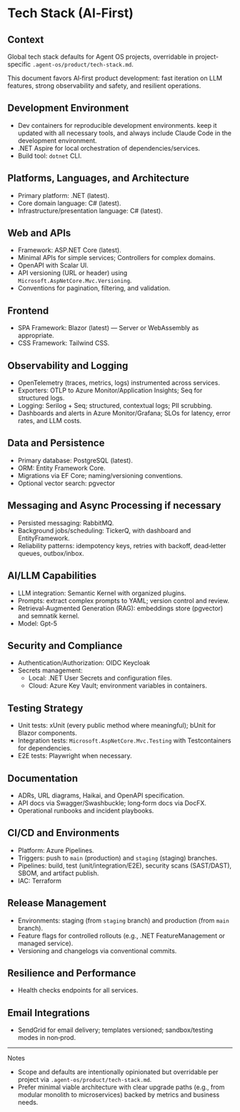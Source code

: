 # Tech Stack (AI‑First)

## Context

Global tech stack defaults for Agent OS projects, overridable in project-specific `.agent-os/product/tech-stack.md`.

This document favors AI‑first product development: fast iteration on LLM features, strong observability and safety, and resilient operations.

## Development Environment

- Dev containers for reproducible development environments. keep it updated with all necessary tools, and always include Claude Code in the development environment.
- .NET Aspire for local orchestration of dependencies/services.
- Build tool: `dotnet` CLI.

## Platforms, Languages, and Architecture

- Primary platform: .NET (latest).
- Core domain language: C# (latest).
- Infrastructure/presentation language: C# (latest).

## Web and APIs

- Framework: ASP.NET Core (latest).
- Minimal APIs for simple services; Controllers for complex domains.
- OpenAPI with Scalar UI.
- API versioning (URL or header) using `Microsoft.AspNetCore.Mvc.Versioning`.
- Conventions for pagination, filtering, and validation.

## Frontend

- SPA Framework: Blazor (latest) — Server or WebAssembly as appropriate.
- CSS Framework: Tailwind CSS.

## Observability and Logging

- OpenTelemetry (traces, metrics, logs) instrumented across services.
- Exporters: OTLP to Azure Monitor/Application Insights; Seq for structured logs.
- Logging: Serilog + Seq; structured, contextual logs; PII scrubbing.
- Dashboards and alerts in Azure Monitor/Grafana; SLOs for latency, error rates, and LLM costs.

## Data and Persistence

- Primary database: PostgreSQL (latest).
- ORM: Entity Framework Core.
- Migrations via EF Core; naming/versioning conventions.
- Optional vector search: pgvector

## Messaging and Async Processing if necessary

- Persisted messaging: RabbitMQ.
- Background jobs/scheduling: TickerQ, with dashboard and EntityFramework.
- Reliability patterns: idempotency keys, retries with backoff, dead‑letter queues, outbox/inbox.

## AI/LLM Capabilities

- LLM integration: Semantic Kernel with organized plugins.
- Prompts: extract complex prompts to YAML; version control and review.
- Retrieval‑Augmented Generation (RAG): embeddings store (pgvector) and semnatik kernel.
- Model: Gpt-5

## Security and Compliance

- Authentication/Authorization: OIDC Keycloak 
- Secrets management:
    - Local: .NET User Secrets and configuration files.
    - Cloud: Azure Key Vault; environment variables in containers.

## Testing Strategy

- Unit tests: xUnit (every public method where meaningful); bUnit for Blazor components.
- Integration tests: `Microsoft.AspNetCore.Mvc.Testing` with Testcontainers for dependencies.
- E2E tests: Playwright when necessary.

## Documentation

- ADRs, URL diagrams, Haikai, and OpenAPI specification.
- API docs via Swagger/Swashbuckle; long‑form docs via DocFX.
- Operational runbooks and incident playbooks.

## CI/CD and Environments

- Platform: Azure Pipelines.
- Triggers: push to `main` (production) and `staging` (staging) branches.
- Pipelines: build, test (unit/integration/E2E), security scans (SAST/DAST), SBOM, and artifact publish.
- IAC: Terraform

## Release Management

- Environments: staging (from `staging` branch) and production (from `main` branch).
- Feature flags for controlled rollouts (e.g., .NET FeatureManagement or managed service).
- Versioning and changelogs via conventional commits.

## Resilience and Performance

- Health checks endpoints for all services.

## Email Integrations

- SendGrid for email delivery; templates versioned; sandbox/testing modes in non‑prod.

---

Notes

- Scope and defaults are intentionally opinionated but overridable per project via `.agent-os/product/tech-stack.md`.
- Prefer minimal viable architecture with clear upgrade paths (e.g., from modular monolith to microservices) backed by metrics and business needs.
